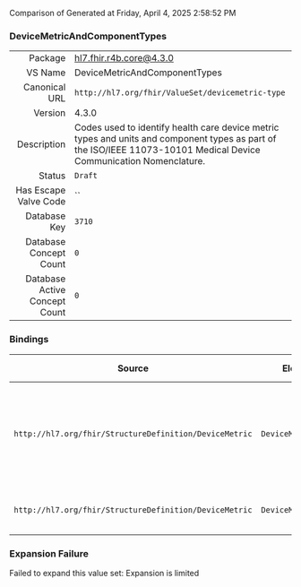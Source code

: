 Comparison of 
Generated at Friday, April 4, 2025 2:58:52 PM

### DeviceMetricAndComponentTypes

|      |     |
| ---: | --- |
| Package | hl7.fhir.r4b.core@4.3.0 |
| VS Name | DeviceMetricAndComponentTypes |
| Canonical URL | `http://hl7.org/fhir/ValueSet/devicemetric-type` |
| Version | 4.3.0 |
| Description | Codes used to identify health care device metric types and units and component types as part of the ISO/IEEE 11073-10101 Medical Device Communication Nomenclature. |
| Status | `Draft` |
| Has Escape Valve Code | `` |
| Database Key | `3710` |
| Database Concept Count | `0` |
| Database Active Concept Count | `0` |
### Bindings

| Source | Element | Binding | Strength | Element Short |
| ------ | ------- | ------- | -------- | ------------- |
| `http://hl7.org/fhir/StructureDefinition/DeviceMetric` | `DeviceMetric.type` | `http://hl7.org/fhir/ValueSet/devicemetric-type` | `Preferred` | Identity of metric, for example Heart Rate or PEEP Setting |
| `http://hl7.org/fhir/StructureDefinition/DeviceMetric` | `DeviceMetric.unit` | `http://hl7.org/fhir/ValueSet/devicemetric-type` | `Preferred` | Unit of Measure for the Metric |

### Expansion Failure

Failed to expand this value set: Expansion is limited
